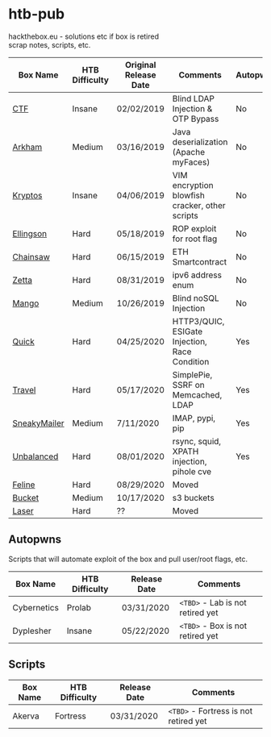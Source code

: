 # htb-pub

hackthebox.eu - solutions etc if box is retired  
scrap notes, scripts, etc.

| Box Name  | HTB Difficulty  | Original Release Date | Comments| Autopwn? |
|------|-----|-----|-----|-----|
| [CTF](https://github.com/nutty-guineapig/htb-pub/tree/master/CTF) | Insane | 02/02/2019 |Blind LDAP Injection & OTP Bypass | No |
| [Arkham](https://github.com/nutty-guineapig/htb-pub/tree/master/arkham) | Medium | 03/16/2019 | Java deserialization (Apache myFaces)| No |
| [Kryptos](https://github.com/nutty-guineapig/htb-pub/tree/master/kryptos) | Insane | 04/06/2019 | VIM encryption blowfish cracker, other scripts| No |
| [Ellingson](https://github.com/nutty-guineapig/htb-pub/tree/master/ellingson) |Hard|05/18/2019| ROP exploit for root flag | No |
| [Chainsaw](https://github.com/nutty-guineapig/htb-pub/tree/master/chainsaw) | Hard | 06/15/2019| ETH Smartcontract | No |
| [Zetta](https://github.com/nutty-guineapig/htb-pub/tree/master/zetta) | Hard | 08/31/2019 | ipv6 address enum | No |
| [Mango](https://github.com/nutty-guineapig/htb-pub/tree/master/mango) | Medium | 10/26/2019 | Blind noSQL Injection | No |
| [Quick](https://github.com/nutty-guineapig/htb-pub/tree/master/quick) | Hard  |  04/25/2020 | HTTP3/QUIC, ESIGate Injection, Race Condition | Yes |
| [Travel](https://github.com/nutty-guineapig/htb-pub/tree/master/travel) | Hard |  05/17/2020 | SimplePie, SSRF on Memcached, LDAP | Yes |
| [SneakyMailer](https://github.com/nutty-guineapig/htb-pub/tree/master/sneakymailer) | Medium |  7/11/2020 | IMAP, pypi, pip | Yes |
| [Unbalanced](https://github.com/nutty-guineapig/htb-pub/tree/master/unbalanced) | Hard |  08/01/2020 | rsync, squid, XPATH injection, pihole cve | Yes |
| [Feline](https://github.com/nutty-guineapig/htb-pub/tree/master/feline) | Hard | 08/29/2020 | Moved |
| [Bucket](https://github.com/nutty-guineapig/htb-pub/tree/master/bucket)| Medium | 10/17/2020 | s3 buckets | 
| [Laser](https://github.com/nutty-guineapig/htb-pub/tree/master/laser)| Hard | ?? | Moved | 

## Autopwns
Scripts that will automate exploit of the box and pull user/root flags, etc.

| Box Name | HTB Difficulty | Release Date | Comments |
|----|-----|----|----|
| Cybernetics | Prolab | 03/31/2020 | `<TBD>` - Lab is not retired yet|
| Dyplesher | Insane | 05/22/2020 | `<TBD>` - Box is not retired yet |

## Scripts
| Box Name | HTB Difficulty | Release Date | Comments |
|----|-----|----|----|
| Akerva | Fortress | 03/31/2020 | `<TBD>` - Fortress is not retired yet|
